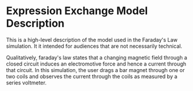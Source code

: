 # Expression Exchange Model Description

This is a high-level description of the model used in the Faraday's Law simulation. It it intended for audiences
that are not necessarily technical.

Qualitatively, faraday's law states that a changing magnetic field through a closed circuit induces an electromotive
force and hence a current through that circuit.  In this simulation, the user drags a bar magnet through one or two coils
and observes the current through the coils as measured by a series voltmeter.